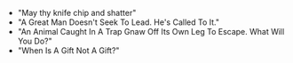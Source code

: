 - "May thy knife chip and shatter"
- "A Great Man Doesn't Seek To Lead. He's Called To It."
- "An Animal Caught In A Trap Gnaw Off Its Own Leg To Escape. What Will You Do?"
- "When Is A Gift Not A Gift?"
